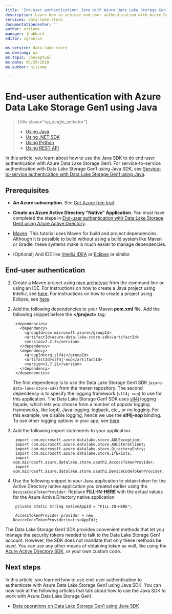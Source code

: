 ```yaml
---
title: 'End-user authentication: Java with Azure Data Lake Storage Gen1 using Azure Active Directory | Microsoft Docs'
description: Learn how to achieve end-user authentication with Azure Data Lake Storage Gen1 using Azure Active Directory with Java
services: data-lake-store
documentationcenter: ''
author: nitinme
manager: jhubbard
editor: cgronlun

ms.service: data-lake-store
ms.devlang: na
ms.topic: conceptual
ms.date: 05/29/2018
ms.author: nitinme

---
```

# End-user authentication with Azure Data Lake Storage Gen1 using Java
> [!div class="op_single_selector"]
> * [Using Java](data-lake-store-end-user-authenticate-java-sdk.md)
> * [Using .NET SDK](data-lake-store-end-user-authenticate-net-sdk.md)
> * [Using Python](data-lake-store-end-user-authenticate-python.md)
> * [Using REST API](data-lake-store-end-user-authenticate-rest-api.md)
> 
>   

In this article, you learn about how to use the Java SDK to do end-user authentication with Azure Data Lake Storage Gen1. For service-to-service authentication with Data Lake Storage Gen1 using Java SDK, see [Service-to-service authentication with Data Lake Storage Gen1 using Java](data-lake-store-service-to-service-authenticate-java.md).

## Prerequisites
* **An Azure subscription**. See [Get Azure free trial](https://azure.microsoft.com/pricing/free-trial/).

* **Create an Azure Active Directory "Native" Application**. You must have completed the steps in [End-user authentication with Data Lake Storage Gen1 using Azure Active Directory](data-lake-store-end-user-authenticate-using-active-directory.md).

* [Maven](https://maven.apache.org/install.html). This tutorial uses Maven for build and project dependencies. Although it is possible to build without using a build system like Maven or Gradle, these systems make is much easier to manage dependencies.

* (Optional) And IDE like [IntelliJ IDEA](https://www.jetbrains.com/idea/download/) or [Eclipse](https://www.eclipse.org/downloads/) or similar.

## End-user authentication
1. Create a Maven project using [mvn archetype](https://maven.apache.org/guides/getting-started/maven-in-five-minutes.html) from the command line or using an IDE. For instructions on how to create a Java project using IntelliJ, see [here](https://www.jetbrains.com/help/idea/2016.1/creating-and-running-your-first-java-application.html). For instructions on how to create a project using Eclipse, see [here](http://help.eclipse.org/mars/index.jsp?topic=%2Forg.eclipse.jdt.doc.user%2FgettingStarted%2Fqs-3.htm).

2. Add the following dependencies to your Maven **pom.xml** file. Add the following snippet before the **\</project>** tag:
   
        <dependencies>
          <dependency>
            <groupId>com.microsoft.azure</groupId>
            <artifactId>azure-data-lake-store-sdk</artifactId>
            <version>2.2.3</version>
          </dependency>
          <dependency>
            <groupId>org.slf4j</groupId>
            <artifactId>slf4j-nop</artifactId>
            <version>1.7.21</version>
          </dependency>
        </dependencies>
   
    The first dependency is to use the Data Lake Storage Gen1 SDK (`azure-data-lake-store-sdk`) from the maven repository. The second dependency is to specify the logging framework (`slf4j-nop`) to use for this application. The Data Lake Storage Gen1 SDK uses [slf4j](http://www.slf4j.org/) logging façade, which lets you choose from a number of popular logging frameworks, like log4j, Java logging, logback, etc., or no logging. For this example, we disable logging, hence we use the **slf4j-nop** binding. To use other logging options in your app, see [here](http://www.slf4j.org/manual.html#projectDep).

3. Add the following import statements to your application.

        import com.microsoft.azure.datalake.store.ADLException;
        import com.microsoft.azure.datalake.store.ADLStoreClient;
        import com.microsoft.azure.datalake.store.DirectoryEntry;
        import com.microsoft.azure.datalake.store.IfExists;
        import com.microsoft.azure.datalake.store.oauth2.AccessTokenProvider;
        import com.microsoft.azure.datalake.store.oauth2.DeviceCodeTokenProvider;

4. Use the following snippet in your Java application to obtain token for the Active Directory native application you created earlier using the `DeviceCodeTokenProvider`. Replace **FILL-IN-HERE** with the actual values for the Azure Active Directory native application.

        private static String nativeAppId = "FILL-IN-HERE";
            
        AccessTokenProvider provider = new DeviceCodeTokenProvider(nativeAppId);   

The Data Lake Storage Gen1 SDK provides convenient methods that let you manage the security tokens needed to talk to the Data Lake Storage Gen1 account. However, the SDK does not mandate that only these methods be used. You can use any other means of obtaining token as well, like using the [Azure Active Directory SDK](https://github.com/AzureAD/azure-activedirectory-library-for-java), or your own custom code.

## Next steps
In this article, you learned how to use end-user authentication to authenticate with Azure Data Lake Storage Gen1 using Java SDK. You can now look at the following articles that talk about how to use the Java SDK to work with Azure Data Lake Storage Gen1.

* [Data operations on Data Lake Storage Gen1 using Java SDK](data-lake-store-get-started-java-sdk.md)



